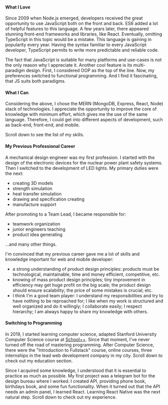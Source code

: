 #### What I Love
Since 2009 when Node.js emerged, developers received the great opportunity to use JavaScript both on the front and back. ES6 added a lot of helpful features to this language. A few years later, there appeared stunning front-end frameworks and libraries, like React. Eventually, omitting TypeScript in this topic would be a mistake. This language is gaining in popularity every year. Having the syntax familiar to every JavaScript developer, TypeScript permits to write more predictable and reliable code.

The fact that JavaScript is suitable for many platforms and use-cases is not the only reason why I appreciate it. Another cool feature is its multi-paradigm design. First, I considered OOP as the top of the line. Now, my preferences switched to functional programming. And I find it fascinating, that JS suits both paradigms.

#### What I Can
Considering the above, I chose the MERN (MongoDB, Express, React, Node) stack of technologies. I appreciate the opportunity to improve the core of knowledge with minimum effort, which gives me the use of the same language. Therefore, I could get into different aspects of development, such as back-end, front-end, and mobile.

Scroll down to see the list of my skills.

#### My Previous Professional Career
A mechanical design engineer was my first profession. I started with the design of the electronic devices for the nuclear power plant safety systems. Then I switched to the development of LED lights. My primary duties were the next:

+ creating 3D models
+ strength simulation
+ heat transfer simulation
+ drawing and specification creating
+ manufacture support

After promoting to a Team Lead, I became responsible for:

+ teamwork organization
+ junior engineers teaching
+ product idea generating

...and many other things.

I'm convinced that my previous career gave me a lot of skills and knowledge important for web and mobile developer:

- a strong understanding of product design principles: products must be technological, maintainable, time and money efficient, competitive, etc.
- knowing of mass product design principles; tiny improvement in efficiency may get huge profit on the big scale; the product design should ensure scalability; the price of some mistakes is crucial; etc.
- I think I'm a good team player: I understand my responsibilities and try to have nothing to be reproached for; I like when my work is structured and well organized and do it willingly; I collaborate easily; I respect hierarchy; I am always happy to share my knowledge with others.

#### Switching to Programming
In 2019, I started learning computer science, adapted Stanford University Computer Science course at [School++](https://programming.org.ua/en). Since that moment, I've never turned off the road of mastering programming. After Computer Science, there were the "Introduction to Fullstack" course, online courses, three internships in the lead web development company in my city. Scroll down to check out my education section.

Since I acquired some knowledge, I understood that it is essential to practice as much as possible. My first project was a telegram bot for the design bureau where I worked. I created API, providing phone book, birthdays book, and some fun functionality. When it turned out that the API needs an admin panel, I learned React. Learning React Native was the next natural step. Scroll down to check out my experience.